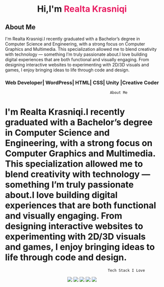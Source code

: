 <h1 align="center">
  Hi,I'm <span style="color:#e91e63;">Realta Krasniqi</span>
</h1>
<h2 align="Left">
  About Me <span style="color:#e91e63;"></span>
</h2>
I'm Realta Krasniqi.I recently graduated with a Bachelor’s degree in Computer Science and Engineering, with a strong focus on Computer Graphics and Multimedia. This specialization allowed me to blend creativity with technology — something I’m truly passionate about.I love building digital experiences that are both functional and visually engaging. From designing interactive websites to experimenting with 2D/3D visuals and games, I enjoy bringing ideas to life through code and design.

<h3 align="center"> Web Developer| WordPress| HTML| CSS| Unity |Creative Coder</h3> 
                                                   
                                                    About Me


# I'm Realta Krasniqi.I recently graduated with a Bachelor’s degree in Computer Science and Engineering, with a strong focus on Computer Graphics and Multimedia. This specialization allowed me to blend creativity with technology — something I’m truly passionate about.I love building digital experiences that are both functional and visually engaging. From designing interactive websites to experimenting with 2D/3D visuals and games, I enjoy bringing ideas to life through code and design.

                                                   Tech Stack I Love

<p align="center">
  <img src="https://img.shields.io/badge/HTML-orange?style=for-the-badge&logo=html5&logoColor=white" />
  <img src="https://img.shields.io/badge/CSS-blue?style=for-the-badge&logo=css3&logoColor=white" />
  <img 
    src="https://img.shields.io/badge/WordPress-21759B?style=for-the-badge&logo=wordpress&logoColor=white" />
  <img src="https://img.shields.io/badge/Unity-black?style=for-the-badge&logo=unity&logoColor=white" />
  <img src="https://img.shields.io/badge/Figma-purple?style=for-the-badge&logo=figma&logoColor=white" />
</p>

